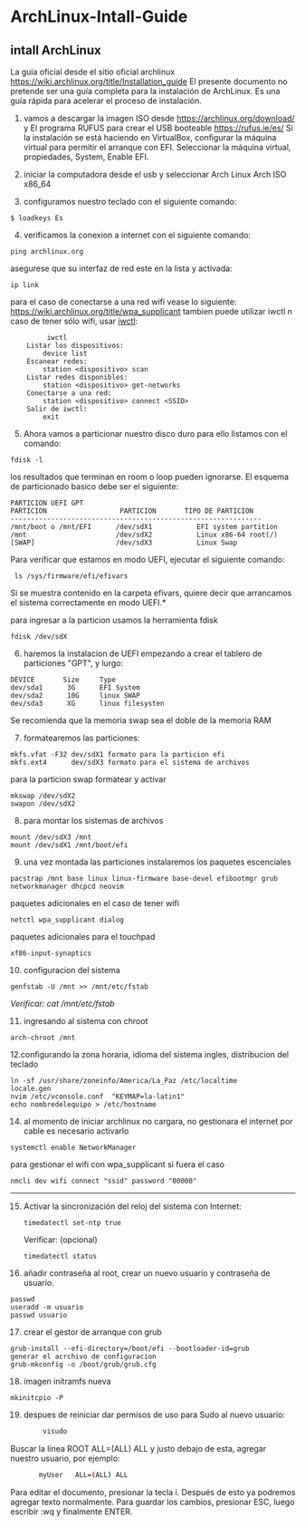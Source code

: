 # ArchLinux-Intall-Guide
## intall ArchLinux
La guia oficial desde el sitio oficial archlinux https://wiki.archlinux.org/title/Installation_guide 
El presente documento no pretende ser una guía completa para la instalación de ArchLinux. Es una guía rápida para acelerar el proceso de instalación.

1. vamos a descargar la imagen ISO desde https://archlinux.org/download/ y El programa RUFUS para crear el USB booteable https://rufus.ie/es/ 
Si la instalación se está haciendo en VirtualBox, configurar la máquina virtual para permitir el arranque con EFI. Seleccionar la máquina virtual, propiedades, System, Enable EFI.
2. iniciar la computadora desde el usb y seleccionar  Arch Linux Arch ISO x86_64

3. configuramos nuestro teclado con el siguiente comando:
```
$ loadkeys Es
```
4. verificamos la conexion a internet con el siguiente comando:
```
ping archlinux.org
```
asegurese que su interfaz de red este en la lista y activada:
```
ip link
```
para el caso de conectarse a una red wifi vease lo siguiente: https://wiki.archlinux.org/title/wpa_supplicant
tambien puede utilizar iwctl n caso de tener sólo wifi, usar [iwctl](https://wiki.archlinux.org/index.php/Iwd#iwctl):
```
         iwctl    
    Listar los dispositivos:
        device list
    Escanear redes:    
        station <dispositivo> scan        
    Listar redes disponibles:        
        station <dispositivo> get-networks     
    Conectarse a una red:    
        station <dispositivo> connect <SSID>
    Salir de iwctl:    
        exit
 ```

5. Ahora vamos a particionar nuestro disco duro para ello listamos con el comando:
```
fdisk -l
```
los resultados que terminan en room o loop pueden ignorarse.
El esquema de particionado basico debe ser el siguiente:
```
PARTICION UEFI GPT
PARTICION                  PARTICION       TIPO DE PARTICION
--------------------------------------------------------------
/mnt/boot o /mnt/EFI      /dev/sdX1           EFI system partition 
/mnt                      /dev/sdX2           Linux x86-64 root(/)
[SWAP]                    /dev/sdX3           Linux Swap
```
Para verificar que estamos en modo UEFI, ejecutar el siguiente comando: 

```
 ls /sys/firmware/efi/efivars
```

   Si se muestra contenido en la carpeta efivars, quiere decir que arrancamos el sistema correctamente en modo UEFI.*

para ingresar a la particion usamos la herramienta fdisk

```
fdisk /dev/sdX
```
6. haremos la instalacion de UEFI empezando a crear el tablero de particiones "GPT", y lurgo:
 ```
 DEVICE       Size     Type
 dev/sda1      3G      EFI System   
 dev/sda2      10G     linux SWAP  
 dev/sda3      XG      linux filesysten
```
Se recomienda que la memoria swap sea el doble de la memoria RAM 

7. formatearemos las particiones:
```
mkfs.vfat -F32 dev/sdX1 formato para la particion efi 
mkfs.ext4      dev/sdX3 formato para el sistema de archivos 
```
para la particion swap formatear y activar
```
mkswap /dev/sdX2
swapon /dev/sdX2
```
8. para montar los sistemas de archivos 
```
mount /dev/sdX3 /mnt
mount /dev/sdX1 /mnt/boot/efi
```
9. una vez montada las particiones instalaremos los paquetes escenciales 
```
pacstrap /mnt base linux linux-firmware base-devel efibootmgr grub networkmanager dhcpcd neovim
```
paquetes adicionales en el caso de tener wifi 
```
netctl wpa_supplicant dialog
```
paquetes adicionales para el touchpad 
```
xf86-input-synaptics
```
10. configuracion del sistema 
```
genfstab -U /mnt >> /mnt/etc/fstab
```
  *Verificar:  cat /mnt/etc/fstab*
        
11. ingresando al sistema con chroot
```
arch-chroot /mnt
```
12.configurando la zona horaria, idioma del sistema ingles, distribucion del teclado 
```
ln -sf /usr/share/zoneinfo/America/La_Paz /etc/localtime
locale.gen 
nvim /etc/vconsole.conf  "KEYMAP=la-latin1"
echo nombredelequipo > /etc/hostname
```


14. al momento de iniciar archlinux no cargara, no gestionara el internet por cable es necesario activarlo 
```
systemctl enable NetworkManager
```
para gestionar el wifi con wpa_supplicant si fuera el caso
```
nmcli dev wifi connect "ssid" password "00000"
```
 *****
 
15. Activar la sincronización del reloj del sistema con Internet: 

        timedatectl set-ntp true

     Verificar: (opcional)

        timedatectl status
16. añadir contraseña al root, crear un nuevo usuario y contraseña de usuario.
```
passwd 
useradd -m usuario
passwd usuario
```
17. crear el gestor de arranque con grub
```
grub-install --efi-directory=/boot/efi --bootloader-id=grub
generar el acrchivo de configuracion
grub-mkconfig -o /boot/grub/grub.cfg
```
18. imagen initramfs nueva
```
mkinitcpio -P
```
19. despues de reiniciar dar permisos de uso para Sudo al nuevo usuario:

```sh
        visudo
```
Buscar la línea  ROOT  ALL=(ALL) ALL y justo debajo de esta, agregar nuestro usuario, por ejemplo:
    
```sh
       myUser   ALL=(ALL) ALL
```

Para editar el documento, presionar la tecla i. Después de esto ya podremos agregar texto normalmente.
Para guardar los cambios, presionar ESC, luego escribir :wq y finalmente ENTER.












